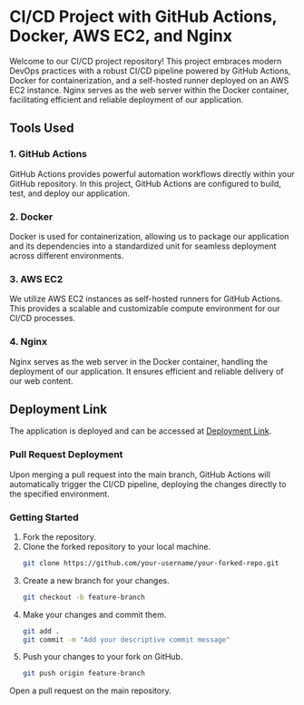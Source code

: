 # CI/CD Project with GitHub Actions, Docker, AWS EC2, and Nginx

Welcome to our CI/CD project repository! This project embraces modern DevOps practices with a robust CI/CD pipeline powered by GitHub Actions, Docker for containerization, and a self-hosted runner deployed on an AWS EC2 instance. Nginx serves as the web server within the Docker container, facilitating efficient and reliable deployment of our application.

## Tools Used

### 1. GitHub Actions
GitHub Actions provides powerful automation workflows directly within your GitHub repository. In this project, GitHub Actions are configured to build, test, and deploy our application.

### 2. Docker
Docker is used for containerization, allowing us to package our application and its dependencies into a standardized unit for seamless deployment across different environments.

### 3. AWS EC2
We utilize AWS EC2 instances as self-hosted runners for GitHub Actions. This provides a scalable and customizable compute environment for our CI/CD processes.

### 4. Nginx
Nginx serves as the web server in the Docker container, handling the deployment of our application. It ensures efficient and reliable delivery of our web content.

## Deployment Link
The application is deployed and can be accessed at [Deployment Link](http://13.201.87.67:8080/).



### Pull Request Deployment
Upon merging a pull request into the main branch, GitHub Actions will automatically trigger the CI/CD pipeline, deploying the changes directly to the specified environment.

### Getting Started
1. Fork the repository.
2. Clone the forked repository to your local machine.
   ```bash
   git clone https://github.com/your-username/your-forked-repo.git
3. Create a new branch for your changes.
   ```bash
   git checkout -b feature-branch
4. Make your changes and commit them.
   ```bash
   git add .
   git commit -m "Add your descriptive commit message"

5. Push your changes to your fork on GitHub.
   ```bash
   git push origin feature-branch

 Open a pull request on the main repository.  
